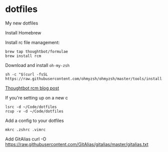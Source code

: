 # dotfiles
My new dotfiles

Install Homebrew

Install rc file management:
```
brew tap thoughtbot/formulae
brew install rcm
```
Download and install `oh-my-zsh`
```
sh -c "$(curl -fsSL https://raw.githubusercontent.com/ohmyzsh/ohmyzsh/master/tools/install.sh)"
```

[Thoughtbot rcm blog post](https://thoughtbot.com/blog/rcm-for-rc-files-in-dotfiles-repos)

If you're setting up on a new c
```
lsrc -d ~/Code/dotfiles
rcup -v -d ~/Code/dotfiles
```

Add a config to your dotfiles

```
mkrc .zshrc .vimrc
```

Add GitAlias
curl -O https://raw.githubusercontent.com/GitAlias/gitalias/master/gitalias.txt
